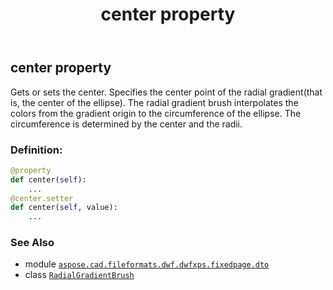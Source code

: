 ﻿---
title: center property
second_title: Aspose.CAD for Python via .NET API References
description: 
type: docs
weight: 30
url: /python-net/aspose.cad.fileformats.dwf.dwfxps.fixedpage.dto/radialgradientbrush/center/
is_root: false
---

## center property


Gets or sets the center.
Specifies the center point of the radial gradient(that is, the center of the ellipse).
The radial gradient brush interpolates the colors from the gradient origin to the circumference of the ellipse.
The circumference is determined by the center and the radii.
### Definition:
```python
@property
def center(self):
    ...
@center.setter
def center(self, value):
    ...
```

### See Also
* module [`aspose.cad.fileformats.dwf.dwfxps.fixedpage.dto`](../../)
* class [`RadialGradientBrush`](/cad/python-net/aspose.cad.fileformats.dwf.dwfxps.fixedpage.dto/radialgradientbrush)
